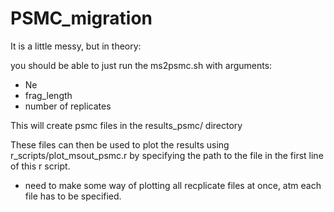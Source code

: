 # PSMC_migration

It is a little messy, but in theory:

you should be able to just run the ms2psmc.sh with arguments:
- Ne
- frag_length
- number of replicates

This will create psmc files in the results_psmc/ directory


These files can then be used to plot the results using r_scripts/plot_msout_psmc.r by specifying the path to the
file in the first line of this r script.
  - need to make some way of plotting all recplicate files at once, atm each file has to be specified.
